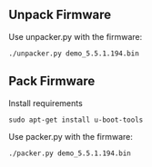## Unpack Firmware

Use unpacker.py with the firmware:

```
./unpacker.py demo_5.5.1.194.bin
```


## Pack Firmware

Install requirements
```
sudo apt-get install u-boot-tools
```

Use packer.py with the firmware:

```
./packer.py demo_5.5.1.194.bin
```